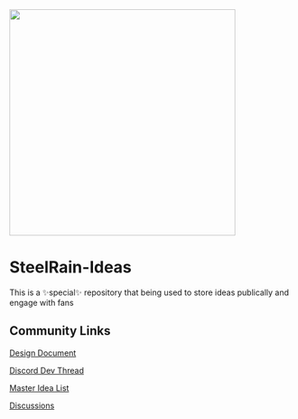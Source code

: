 <img src="https://github.com/user-attachments/assets/3d60e931-ea9c-4352-b031-d3bc7eb03d4b" width="400">

# SteelRain-Ideas
This is a ✨special✨ repository that being used to store ideas publically and engage with fans

## Community Links

[Design Document](https://docs.google.com/document/d/13p3aOpRuJ4XrF7Kd7GaAJ1oIO2DYR5Aind0qVAlW_Qc/edit)

[Discord Dev Thread](https://discord.com/channels/105462288051380224/1277604415813193749)

[Master Idea List](https://github.com/orgs/Citizen-Group/projects/15)

[Discussions](https://github.com/Citizen-Group/SteelRain-Ideas/discussions)
